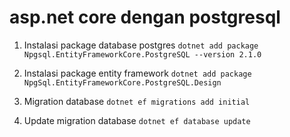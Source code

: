 # asp.net core dengan postgresql

1. Instalasi package database postgres
`dotnet add package Npgsql.EntityFrameworkCore.PostgreSQL --version 2.1.0`

2. Instalasi package entity framework
`dotnet add package NpgSql.EntityFrameworkCore.PostgreSQL.Design`

3. Migration database
 `dotnet ef migrations add initial`

4. Update migration database
`dotnet ef database update`